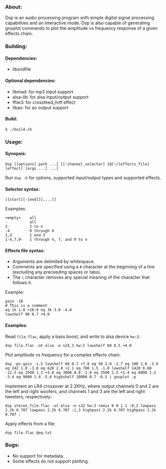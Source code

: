 ### About:

Dsp is an audio processing program with simple digital signal processing capabilities and an interactive mode. Dsp is also capable of generating gnuplot commands to plot the amplitude vs frequency response of a given effects chain.

### Building:

#### Dependencies:

* libsndfile

#### Optional dependencies:

* libmad: for mp3 input support
* alsa-lib: for alsa input/output support
* fftw3: for crossfeed_hrtf effect
* libao: for ao output support

#### Build:

	$ ./build.sh

### Usage:

#### Synopsis:

	dsp [[options] path ...] [[:channel_selector] [@[~/]effects_file] [effect] [args ...] ...]

Run `dsp -h` for options, supported input/output types and supported effects.

#### Selector syntax:

	[[start][-[end]][,...]]

Examples:

	<empty>    all
	-          all
	2-         2 to n
	-4         0 through 4
	1,3        1 and 3
	1-4,7,9-   1 through 4, 7, and 9 to n

#### Effects file syntax:

* Arguments are delimited by whitespace.
* Comments are specified using a `#` character at the beginning of a line (excluding any preceeding spaces or tabs).
* The `\` character removes any special meaning of the character that follows it.

Example:

	gain -10
	# This is a comment
	eq 1k 1.0 +10.0 eq 3k 3.0 -4.0
	lowshelf 90 0.7 +4.0

#### Examples:

Read `file.flac`, apply a bass boost, and write to alsa device `hw:2`:

	dsp file.flac -ot alsa -e s24_3 hw:2 lowshelf 60 0.5 +4.0

Plot amplitude vs frequency for a complex effects chain:

	dsp -pn gain -1.5 lowshelf 60 0.7 +7.8 eq 50 2.0 -2.7 eq 100 2.0 -3.9 eq 242 1.0 -3.8 eq 628 2.0 +2.1 eq 700 1.5 -1.0 lowshelf 1420 0.68 -12.5 eq 2500 1.3 +3.0 eq 3000 8.0 -1.8 eq 3500 2.5 +1.4 eq 6000 1.1 -3.4 eq 9000 1.8 -5.6 highshelf 10000 0.7 -0.5 | gnuplot -p

Implement an LR4 crossover at 2.2KHz, where output channels 0 and 2 are the left and right woofers, and channels 1 and 3 are the left and right tweeters, respectively:

	dsp stereo_file.flac -ot alsa -e s32 hw:3 remix 0 0 1 1 :0,2 lowpass 2.2k 0.707 lowpass 2.2k 0.707 :1,3 highpass 2.2k 0.707 highpass 2.2k 0.707 :

Apply effects from a file:

	dsp file.flac @eq.txt

### Bugs:

* No support for metadata.
* Some effects do not support plotting.
